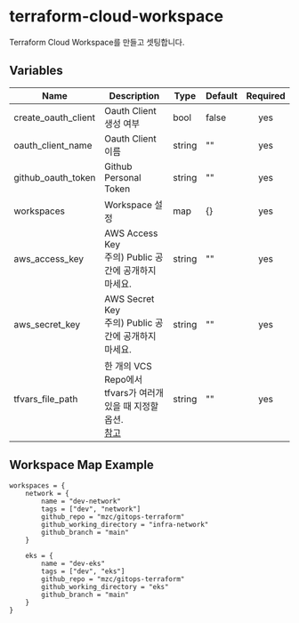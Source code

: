 # terraform-cloud-workspace
Terraform Cloud Workspace를 만들고 셋팅합니다.

## Variables

| Name | Description | Type | Default | Required |
|------|-------------|------|---------|:--------:|
|create_oauth_client|Oauth Client 생성 여부|bool|false|yes|
|oauth_client_name|Oauth Client 이름|string|""|yes|
|github_oauth_token|Github Personal Token|string|""|yes|
|workspaces|Workspace 설정|map|{}|yes|
|aws_access_key|AWS Access Key </br>주의) Public 공간에 공개하지 마세요.|string|""|yes|
|aws_secret_key|AWS Secret Key </br>주의) Public 공간에 공개하지 마세요.|string|""|yes|
|tfvars_file_path|한 개의 VCS Repo에서 tfvars가 여러개 있을 때 지정할 옵션. </br>[참고](https://github.com/psa-terraform/terraform-cloud-workspace)|string|""|yes|


## Workspace Map Example
```
workspaces = {
    network = {
        name = "dev-network"
        tags = ["dev", "network"]
        github_repo = "mzc/gitops-terraform"
        github_working_directory = "infra-network"
        github_branch = "main"
    }

    eks = {
        name = "dev-eks"
        tags = ["dev", "eks"]
        github_repo = "mzc/gitops-terraform"
        github_working_directory = "eks"
        github_branch = "main"        
    }
}
```
